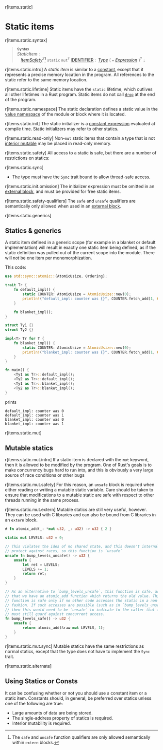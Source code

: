 r[items.static]
# Static items

r[items.static.syntax]
> **<sup>Syntax</sup>**\
> _StaticItem_ :\
> &nbsp;&nbsp; [_ItemSafety_]<sup>?</sup>[^extern-safety] `static` `mut`<sup>?</sup> [IDENTIFIER] `:` [_Type_]
>              ( `=` [_Expression_] )<sup>?</sup> `;`
>
> [^extern-safety]: The `safe` and `unsafe` function qualifiers are only
>   allowed semantically within `extern` blocks.

r[items.static.intro]
A *static item* is similar to a [constant], except that it represents a precise
memory location in the program. All references to the static refer to the same
memory location.

r[items.static.lifetime]
Static items have the `static` lifetime, which outlives all
other lifetimes in a Rust program. Static items do not call [`drop`] at the
end of the program.

r[items.static.namespace]
The static declaration defines a static value in the [value namespace] of the module or block where it is located.

r[items.static.init]
The static initializer is a [constant expression] evaluated at compile time.
Static initializers may refer to other statics.

r[items.static.read-only]
Non-`mut` static items that contain a type that is not [interior mutable] may
be placed in read-only memory.

r[items.static.safety]
All access to a static is safe, but there are a number of restrictions on
statics:

r[items.static.sync]
* The type must have the [`Sync`](std::marker::Sync) trait bound to allow thread-safe access.

r[items.static.init.omission]
The initializer expression must be omitted in an [external block], and must be
provided for free static items.

r[items.static.safety-qualifiers]
The `safe` and `unsafe` qualifiers are semantically only allowed when used in an [external block].

r[items.static.generics]
## Statics & generics

A static item defined in a generic scope (for example in a blanket or default
implementation) will result in exactly one static item being defined, as if
the static definition was pulled out of the current scope into the module.
There will *not* be one item per monomorphization.

This code:

```rust
use std::sync::atomic::{AtomicUsize, Ordering};

trait Tr {
    fn default_impl() {
        static COUNTER: AtomicUsize = AtomicUsize::new(0);
        println!("default_impl: counter was {}", COUNTER.fetch_add(1, Ordering::Relaxed));
    }

    fn blanket_impl();
}

struct Ty1 {}
struct Ty2 {}

impl<T> Tr for T {
    fn blanket_impl() {
        static COUNTER: AtomicUsize = AtomicUsize::new(0);
        println!("blanket_impl: counter was {}", COUNTER.fetch_add(1, Ordering::Relaxed));
    }
}

fn main() {
    <Ty1 as Tr>::default_impl();
    <Ty2 as Tr>::default_impl();
    <Ty1 as Tr>::blanket_impl();
    <Ty2 as Tr>::blanket_impl();
}
```

prints

```text
default_impl: counter was 0
default_impl: counter was 1
blanket_impl: counter was 0
blanket_impl: counter was 1
```

r[items.static.mut]
## Mutable statics

r[items.static.mut.intro]
If a static item is declared with the `mut` keyword, then it is allowed to be
modified by the program. One of Rust's goals is to make concurrency bugs hard
to run into, and this is obviously a very large source of race conditions or
other bugs

r[items.static.mut.safety]
For this reason, an `unsafe` block is required when either reading
or writing a mutable static variable. Care should be taken to ensure that
modifications to a mutable static are safe with respect to other threads
running in the same process.

r[items.static.mut.extern]
Mutable statics are still very useful, however. They can be used with C
libraries and can also be bound from C libraries in an `extern` block.

```rust
# fn atomic_add(_: *mut u32, _: u32) -> u32 { 2 }

static mut LEVELS: u32 = 0;

// This violates the idea of no shared state, and this doesn't internally
// protect against races, so this function is `unsafe`
unsafe fn bump_levels_unsafe() -> u32 {
    unsafe {
        let ret = LEVELS;
        LEVELS += 1;
        return ret;
    }
}

// As an alternative to `bump_levels_unsafe`, this function is safe, assuming
// that we have an atomic_add function which returns the old value. This
// function is safe only if no other code accesses the static in a non-atomic
// fashion. If such accesses are possible (such as in `bump_levels_unsafe`),
// then this would need to be `unsafe` to indicate to the caller that they
// must still guard against concurrent access.
fn bump_levels_safe() -> u32 {
    unsafe {
        return atomic_add(&raw mut LEVELS, 1);
    }
}
```

r[items.static.mut.sync]
Mutable statics have the same restrictions as normal statics, except that the
type does not have to implement the `Sync` trait.

r[items.static.alternate]
## Using Statics or Consts

It can be confusing whether or not you should use a constant item or a static
item. Constants should, in general, be preferred over statics unless one of the
following are true:

* Large amounts of data are being stored.
* The single-address property of statics is required.
* Interior mutability is required.

[constant]: constant-items.md
[`drop`]: ../destructors.md
[constant expression]: ../const_eval.md#constant-expressions
[external block]: external-blocks.md
[interior mutable]: ../interior-mutability.md
[IDENTIFIER]: ../identifiers.md
[_Type_]: ../types.md#type-expressions
[_Expression_]: ../expressions.md
[value namespace]: ../names/namespaces.md
[_ItemSafety_]: functions.md
